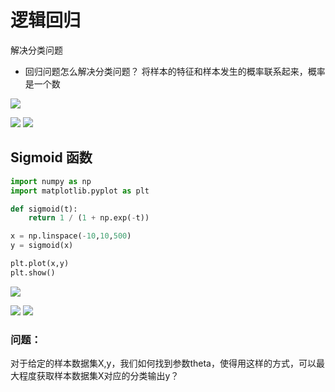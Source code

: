 
# 逻辑回归

解决分类问题

* 回归问题怎么解决分类问题？
将样本的特征和样本发生的概率联系起来，概率是一个数

![](https://shirukai.gitee.io/images/bad1d717ed47371720e8c22cc579ce16.jpg)


![](https://shirukai.gitee.io/images/539d4e19f8a70f5f92fff9ca911ad2c5.jpg)
![](https://shirukai.gitee.io/images/b7aa72129f76a389b66f0706e2ecc105.jpg)

## Sigmoid 函数


```python
import numpy as np
import matplotlib.pyplot as plt
```


```python
def sigmoid(t):
    return 1 / (1 + np.exp(-t))
```


```python
x = np.linspace(-10,10,500)
y = sigmoid(x)

plt.plot(x,y)
plt.show()
```


![](https://shirukai.gitee.io/images/ca0099f1ffcd8830afab355938ba386c.jpg)


![](https://shirukai.gitee.io/images/208881e80ec1eeb0e633e6e58cc5fcff.jpg)
![](https://shirukai.gitee.io/images/12c9518ea11fcbe9c19fb822a9de770d.jpg)
### 问题：
对于给定的样本数据集X,y，我们如何找到参数theta，使得用这样的方式，可以最大程度获取样本数据集X对应的分类输出y？

